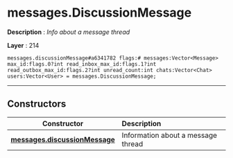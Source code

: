 # messages.DiscussionMessage

**Description** : *Info about a message thread*

**Layer** : 214

```tl
messages.discussionMessage#a6341782 flags:# messages:Vector<Message> max_id:flags.0?int read_inbox_max_id:flags.1?int read_outbox_max_id:flags.2?int unread_count:int chats:Vector<Chat> users:Vector<User> = messages.DiscussionMessage;
```

---

## Constructors

| Constructor | Description |
| :---: | :--- |
| [**messages.discussionMessage**](constructor/messages.discussionMessage) | Information about a message thread |